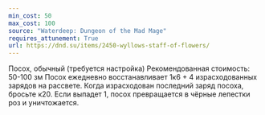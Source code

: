 ```yaml
---
min_cost: 50
max_cost: 100
source: "Waterdeep: Dungeon of the Mad Mage"
requires_attunement: True
url: https://dnd.su/items/2450-wyllows-staff-of-flowers/
---
```


Посох, обычный (требуется настройка)
Рекомендованная стоимость: 50-100 зм
Посох ежедневно восстанавливает 1к6 + 4 израсходованных зарядов на рассвете. Когда израсходован последний заряд посоха, бросьте к20. Если выпадет 1, посох превращается в чёрные лепестки роз и уничтожается.